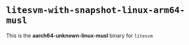 # `litesvm-with-snapshot-linux-arm64-musl`

This is the **aarch64-unknown-linux-musl** binary for `litesvm`

